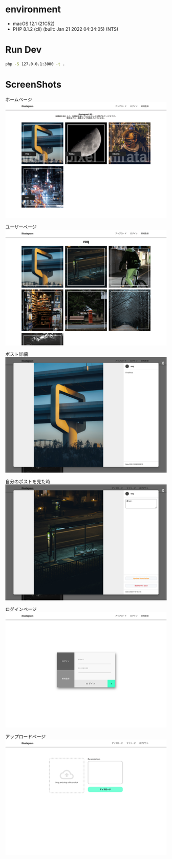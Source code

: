 # environment

-  macOS 12.1 (21C52)
-  PHP 8.1.2 (cli) (built: Jan 21 2022 04:34:05) (NTS)

# Run Dev

```bash
php -S 127.0.0.1:3000 -t .
```

# ScreenShots

ホームページ
![HomepageScreenshot](https://github.com/aovoq/sheena-sns/blob/main/screenshots/ss_home.png?raw=true)

ユーザーページ
![UserpageScreenshot](https://github.com/aovoq/sheena-sns/blob/main/screenshots/ss_user.png?raw=true)

ポスト詳細
![PostpageScreenshot](https://github.com/aovoq/sheena-sns/blob/main/screenshots/ss_post.png?raw=true)

自分のポストを見た時
![MyPostpageScreenshot](https://github.com/aovoq/sheena-sns/blob/main/screenshots/ss_mypost.png?raw=true)

ログインページ
![LoginpageScreenshot](https://github.com/aovoq/sheena-sns/blob/main/screenshots/ss_login.png?raw=true)

アップロードページ
![UploadpageScreenshot](https://github.com/aovoq/sheena-sns/blob/main/screenshots/ss_upload.png?raw=true)
